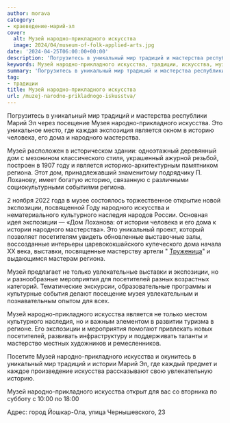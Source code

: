 ```yaml
---
author: morava
category:
- краеведение-марий-эл
cover:
  alt: Музей народно-прикладного искусства
  image: 2024/04/museum-of-folk-applied-arts.jpg
date: '2024-04-25T06:00:00+00:00'
description: 'Погрузитесь в уникальный мир традиций и мастерства республики Марий Эл через посещение Музея народно-прикладного искусства. Это уникальное место, где...'
keywords: Музей народно-прикладного искусства, традиции, искусства, музей, народно, прикладного, экспозиции, уникальный, мастерства, является, историю, дома, народного, дом, региона, истории, мир
summary: 'Погрузитесь в уникальный мир традиций и мастерства республики Марий Эл через посещение Музея народно-прикладного искусства. Это уникальное место, где...'
tag:
- традиции
title: Музей народно-прикладного искусства
url: /muzej-narodno-prikladnogo-iskusstva/
---
```


Погрузитесь в уникальный мир традиций и мастерства республики Марий Эл через посещение Музея народно-прикладного искусства. Это уникальное место, где каждая экспозиция является окном в историю человека, его дома и народного мастерства.

Музей расположен в историческом здании: одноэтажный деревянный дом с мезонином классического стиля, украшенный ажурной резьбой, построен в 1907 году и является историко-архитектурным памятником региона. Этот дом, принадлежавший знаменитому подрядчику П. Лоханову, имеет богатую историю, связанную с различными социокультурными событиями региона.

2 ноября 2022 года в музее состоялось торжественное открытие новой экспозиции, посвященной Году народного искусства и нематериального культурного наследия народов России. Основная идея экспозиции — «Дом Лоханова: от истории человека и его дома к истории народного мастерства». Это уникальный проект, который позволяет посетителям увидеть обновленные выставочные залы, воссозданные интерьеры царевококшайского купеческого дома начала XX века, выставки, посвященные мастерству артели " [Труженица](/fabrika-strochevyshityh-izdelij-truzhenicza/)" и выдающимся мастерам региона.

Музей предлагает не только увлекательные выставки и экспозиции, но и разнообразные мероприятия для посетителей разных возрастных категорий. Тематические экскурсии, образовательные программы и культурные события делают посещение музея увлекательным и познавательным опытом для всех.

Музей народно-прикладного искусства является не только местом культурного наследия, но и важным элементом в развитии туризма в регионе. Его экспозиции и мероприятия помогают привлекать новых посетителей, развивать инфраструктуру и поддерживать таланты и мастерство местных художников и ремесленников.

Посетите Музей народно-прикладного искусства и окунитесь в уникальный мир традиций и истории Марий Эл, где каждый предмет и каждое произведение искусства рассказывают свою увлекательную историю.

Музей народно-прикладного искусства открыт для вас со вторника по субботу с 10:00 по 18:00

Адрес: город Йошкар-Ола, улица Чернышевского, 23